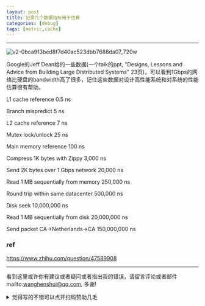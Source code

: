 ```yaml
---
layout: post
title: 记录几个数据指标用于估算
categories: [debug]
tags: [metric,cache]
---
```



---

 

![v2-0bca913bed8f7d40ac523dbb7688da07_720w](https://wanghenshui.github.io/assets/v2-0bca913bed8f7d40ac523dbb7688da07_720w.jpg)



Google的Jeff Dean给的一些数据(一个talk的ppt, "Designs, Lessons and Advice from Building Large Distributed Systems" 23页)，可以看到1Gbps的网络比硬盘的bandwidth高了很多，记住这些数据对设计高性能系统和对系统的性能估算很有帮助。

L1 cache reference 0.5 ns

Branch mispredict 5 ns

L2 cache reference 7 ns

Mutex lock/unlock 25 ns

Main memory reference 100 ns

Compress 1K bytes with Zippy 3,000 ns

Send 2K bytes over 1 Gbps network 20,000 ns

Read 1 MB sequentially from memory 250,000 ns

Round trip within same datacenter 500,000 ns

Disk seek 10,000,000 ns

Read 1 MB sequentially from disk 20,000,000 ns

Send packet CA->Netherlands->CA 150,000,000 ns

### ref

https://www.zhihu.com/question/47589908



---

看到这里或许你有建议或者疑问或者指出我的错误，请留言评论或者邮件mailto:wanghenshui@qq.com, 多谢! 
<details>
<summary>觉得写的不错可以点开扫码赞助几毛</summary>
<img src="https://wanghenshui.github.io/assets/wepay.png" alt="微信转账">
</details>